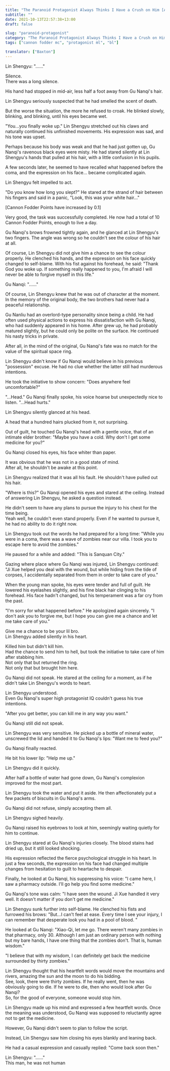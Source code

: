 ```yaml
---
title: "The Paranoid Protagonist Always Thinks I Have a Crush on Him [Apocalypse] - Chapter 004"
subtitle: ""
date: 2021-10-13T22:57:38+13:00
draft: false

slug: "paranoid-protagonist"
category: "The Paranoid Protagonist Always Thinks I Have a Crush on Him [Apocalypse]"
tags: ["cannon fodder mc", "protagonist ml", "bl"]

translator: ["Baxton"]
---
```


Lin Shengyu: "……"<!--more-->

Silence.  
There was a long silence.

His hand had stopped in mid-air, less half a foot away from Gu Nanqi's hair.

Lin Shengyu seriously suspected that he had smelled the scent of death.

But the worse the situation, the more he refused to croak. He blinked slowly, blinking, and blinking, until his eyes became wet.

"You...you finally woke up." Lin Shengyu stretched out his claws and naturally continued his unfinished movements. His expression was sad, and his tone was upset.

Perhaps because his body was weak and that he had just gotten up, Gu Nanqi's ravenous black eyes were misty. He had stared silently at Lin Shengyu's hands that pulled at his hair, with a little confusion in his pupils.

A few seconds later, he seemed to have recalled what happened before the coma, and the expression on his face... became complicated again.

Lin Shengyu felt impelled to act.

"Do you know how long you slept?" He stared at the strand of hair between his fingers and said in a panic, "Look, this was your white hair..."

[Cannon Fodder Points have increased by 0.1]

Very good, the task was successfully completed. He now had a total of 10 Cannon Fodder Points, enough to live a day.

Gu Nanqi's brows frowned tightly again, and he glanced at Lin Shengyu's two fingers. The angle was wrong so he couldn't see the colour of his hair at all.

Of course, Lin Shengyu did not give him a chance to see the colour properly. He clenched his hands, and the expression on his face quickly changed to self-blame. With his fist against his forehead, he said: "Thank God you woke up. If something really happened to you, I'm afraid I will never be able to forgive myself in this life."

Gu Nanqi: "……"

Of course, Lin Shengyu knew that he was out of character at the moment.  
In the memory of the original body, the two brothers had never had a peaceful relationship.

Gu Nanliu had an overlord-type personality since being a child. He had often used physical actions to express his dissatisfaction with Gu Nanqi, who had suddenly appeared in his home.
After grew up, he had probably matured slightly, but he could only be polite on the surface. He continued his nasty tricks in private.

After all, in the mind of the original, Gu Nanqi's fate was no match for the value of the spiritual space ring.

Lin Shengyu didn't know if Gu Nanqi would believe in his previous "possession" excuse. He had no clue whether the latter still had murderous intentions.

He took the initiative to show concern: "Does anywhere feel uncomfortable?"

"...Head." Gu Nanqi finally spoke, his voice hoarse but unexpectedly nice to listen. "...Head hurts."

Lin Shengyu silently glanced at his head.

A head that a hundred hairs plucked from it, not surprising.

Out of guilt, he touched Gu Nanqi's head with a gentle voice, that of an intimate elder brother: "Maybe you have a cold. Why don't I get some medicine for you?"

Gu Nanqi closed his eyes, his face whiter than paper.

It was obvious that he was not in a good state of mind.  
After all, he shouldn't be awake at this point.

Lin Shengyu realized that it was all his fault. He shouldn't have pulled out his hair.

"Where is this?" Gu Nanqi opened his eyes and stared at the ceiling. Instead of answering Lin Shengyu, he asked a question instead.

He didn't seem to have any plans to pursue the injury to his chest for the time being.  
Yeah well, he couldn't even stand properly. Even if he wanted to pursue it, he had no ability to do it right now.

Lin Shengyu took out the words he had prepared for a long time: "While you were in a coma, there was a wave of zombies near our villa. I took you to escape here to avoid the zombies."

He paused for a while and added: "This is Sanquan City."

Gazing where place where Gu Nanqi was injured, Lin Shengyu continued: "Ji Xue helped you deal with the wound, but while hiding from the tide of corpses, I accidentally separated from them in order to take care of you."

When the young man spoke, his eyes were tender and full of guilt. He lowered his eyelashes slightly, and his fine black hair clinging to his forehead. His face hadn't changed, but his temperament was a far cry from the past.

"I'm sorry for what happened before." He apologized again sincerely. "I don't ask you to forgive me, but I hope you can give me a chance and let me take care of you."

Give me a chance to be your lil bro.  
Lin Shengyu added silently in his heart.

Killed him but didn't kill him.  
Had the chance to send him to hell, but took the initiative to take care of him after stabbing him.  
Not only that but returned the ring.  
Not only that but brought him here.

Gu Nanqi did not speak. He stared at the ceiling for a moment, as if he didn't take Lin Shengyu's words to heart.

Lin Shengyu understood.  
Even Gu Nanqi's super high protagonist IQ couldn't guess his true intentions.

"After you get better, you can kill me in any way you want."

Gu Nanqi still did not speak.

Lin Shengyu was very sensitive. He picked up a bottle of mineral water, unscrewed the lid and handed it to Gu Nanqi's lips: "Want me to feed you?"

Gu Nanqi finally reacted.

He bit his lower lip: "Help me up."

Lin Shengyu did it quickly.

After half a bottle of water had gone down, Gu Nanqi's complexion improved for the most part.

Lin Shengyu took the water and put it aside. He then affectionately put a few packets of biscuits in Gu Nanqi's arms.

Gu Nanqi did not refuse, simply accepting them all.

Lin Shengyu sighed heavily.

Gu Nanqi raised his eyebrows to look at him, seemingly waiting quietly for him to continue.

Lin Shengyu stared at Gu Nanqi's injuries closely. The blood stains had dried up, but it still looked shocking.

His expression reflected the fierce psychological struggle in his heart. In just a few seconds, the expression on his face had changed multiple changes from hesitation to guilt to heartache to despair.

Finally, he looked at Gu Nanqi, his suppressing his voice: "I came here, I saw a pharmacy outside. I'll go help you find some medicine."

Gu Nanqi's tone was calm: "I have seen the wound. Ji Xue handled it very well. It doesn't matter if you don't get me medicine."

Lin Shengyu sunk further into self-blame. He clenched his fists and furrowed his brows: "But...I can't feel at ease. Every time I see your injury, I can remember that desperate look you had in a pool of blood. "

He looked at Gu Nanqi: "Xiao-Qi, let me go. There weren't many zombies in that pharmacy, only 30. Although I am just an ordinary person with nothing but my bare hands, I have one thing that the zombies don't. That is, human wisdom."

"I believe that with my wisdom, I can definitely get back the medicine surrounded by thirty zombies."

Lin Shengyu thought that his heartfelt words would move the mountains and rivers, amazing the sun and the moon to do his bidding.  
See, look, there were thirty zombies. If he really went, then he was obviously going to die. If he were to die, then who would look after Gu Nanqi?  
So, for the good of everyone, someone would stop him.

Lin Shengyu made up his mind and expressed a few heartfelt words. Once the meaning was understood, Gu Nanqi was supposed to reluctantly agree not to get the medicine.

However, Gu Nanqi didn't seem to plan to follow the script.

Instead, Lin Shengyu saw him closing his eyes blankly and leaning back.

He had a casual expression and casually replied: "Come back soon then."

Lin Shengyu: "……"  
This man, he was not human